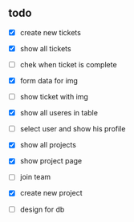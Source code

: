 todo
------------------

- [x] create new tickets
- [x] show all tickets
- [ ] chek when ticket is complete
- [x] form data for img
- [ ] show ticket with img

- [x] show all useres in table
- [ ] select user and show his profile

- [x] show all projects
- [x] show project page
- [ ] join team
- [x] create new project



- [ ] design for db
